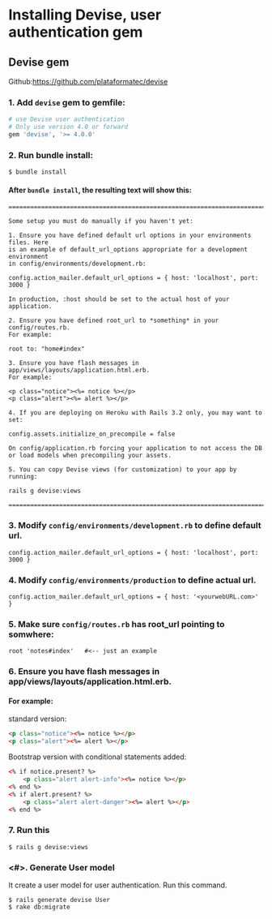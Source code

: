 # Installing Devise, user authentication gem
## Devise gem

Github:https://github.com/plataformatec/devise

### 1.  Add `devise` gem to gemfile:
```ruby
# use Devise user authentication 
# Only use version 4.0 or forward
gem 'devise', '>= 4.0.0'
```

### 2.  Run bundle install:
```
$ bundle install
```


#### After `bundle install`, the resulting text will show this:

```
===============================================================================

Some setup you must do manually if you haven't yet:

1. Ensure you have defined default url options in your environments files. Here
is an example of default_url_options appropriate for a development environment
in config/environments/development.rb:

config.action_mailer.default_url_options = { host: 'localhost', port: 3000 }

In production, :host should be set to the actual host of your application.

2. Ensure you have defined root_url to *something* in your config/routes.rb.
For example:

root to: "home#index"

3. Ensure you have flash messages in app/views/layouts/application.html.erb.
For example:

<p class="notice"><%= notice %></p>
<p class="alert"><%= alert %></p>

4. If you are deploying on Heroku with Rails 3.2 only, you may want to set:

config.assets.initialize_on_precompile = false

On config/application.rb forcing your application to not access the DB
or load models when precompiling your assets.

5. You can copy Devise views (for customization) to your app by running:

rails g devise:views

===============================================================================
```

### 3. Modify `config/environments/development.rb` to define default url.
```
config.action_mailer.default_url_options = { host: 'localhost', port: 3000 }
```


### 4. Modify `config/environments/production` to define actual url.
```
config.action_mailer.default_url_options = { host: '<yourwebURL.com>' }
```

### 5.	Make sure `config/routes.rb` has root_url pointing to somwhere:

```
root 'notes#index'   #<-- just an example
```

###	6. Ensure you have flash messages in app/views/layouts/application.html.erb.
#### For example:

standard version:
```html
<p class="notice"><%= notice %></p>
<p class="alert"><%= alert %></p>
```

Bootstrap version with conditional statements added:
```html
<% if notice.present? %>
	<p class="alert alert-info"><%= notice %></p>
<% end %>
<% if alert.present? %>
	<p class="alert alert-danger"><%= alert %></p>
<% end %>
```

###	7.	Run this
```
$ rails g devise:views
```

### <#>.  Generate User model
It create a user model for user authentication. Run this command.


```
$ rails generate devise User
$ rake db:migrate
```

